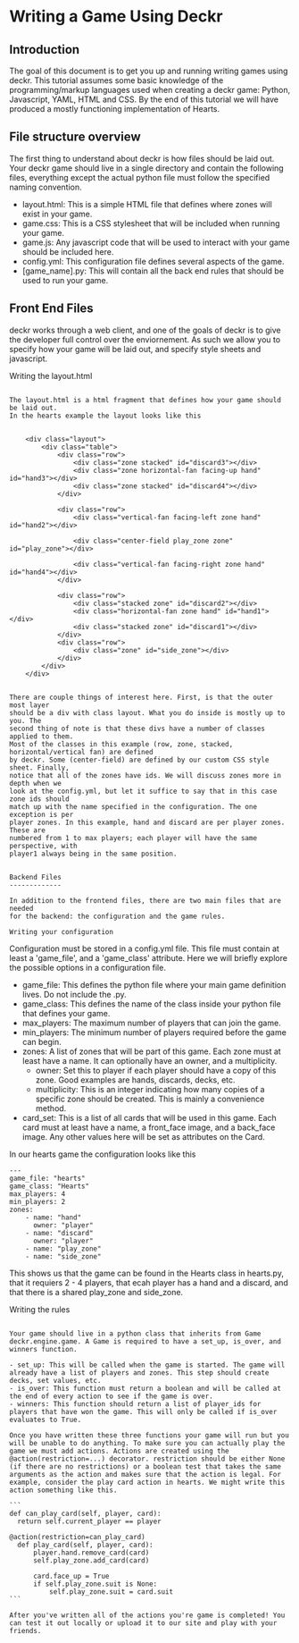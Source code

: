 Writing a Game Using Deckr
==========================

Introduction
------------
The goal of this document is to get you up and running writing games using
deckr. This tutorial assumes some basic knowledge of the programming/markup
languages used when creating a deckr game: Python, Javascript, YAML, HTML
and CSS. By the end of this tutorial we will have produced a mostly functioning
implementation of Hearts.

File structure overview
-----------------------

The first thing to understand about deckr is how files should be laid out. Your
deckr game should live in a single directory and contain the following files, everything except the
actual python file must follow the specified naming
convention.

- layout.html: This is a simple HTML file that defines where zones will exist in your game.
- game.css: This is a CSS stylesheet that will be included when running your game.
- game.js: Any javascript code that will be used to interact with your game should be included here.
- config.yml: This configuration file defines several aspects of the game.
- [game_name].py: This will contain all the back end rules that should be used to run your game.

Front End Files
---------------

deckr works through a web client, and one of the goals of deckr is to give the
developer full control over the enviornement. As such we allow you to specify how
your game will be laid out, and specify style sheets and javascript.

Writing the layout.html
~~~~~~~~~~~~~~~~~~~~~~~

The layout.html is a html fragment that defines how your game should be laid out.
In the hearts example the layout looks like this


    <div class="layout">
        <div class="table">
            <div class="row">
                <div class="zone stacked" id="discard3"></div>
                <div class="zone horizontal-fan facing-up hand" id="hand3"></div>
                <div class="zone stacked" id="discard4"></div>
            </div>

            <div class="row">
                <div class="vertical-fan facing-left zone hand" id="hand2"></div>

                <div class="center-field play_zone zone" id="play_zone"></div>

                <div class="vertical-fan facing-right zone hand" id="hand4"></div>
            </div>

            <div class="row">
                <div class="stacked zone" id="discard2"></div>
                <div class="horizontal-fan zone hand" id="hand1"></div>
                <div class="stacked zone" id="discard1"></div>
            </div>
            <div class="row">
                <div class="zone" id="side_zone"></div>
            </div>
        </div>
    </div>


There are couple things of interest here. First, is that the outer most layer
should be a div with class layout. What you do inside is mostly up to you. The
second thing of note is that these divs have a number of classes applied to them.
Most of the classes in this example (row, zone, stacked, horizontal/vertical fan) are defined
by deckr. Some (center-field) are defined by our custom CSS style sheet. Finally,
notice that all of the zones have ids. We will discuss zones more in depth when we
look at the config.yml, but let it suffice to say that in this case zone ids should
match up with the name specified in the configuration. The one exception is per
player zones. In this example, hand and discard are per player zones. These are
numbered from 1 to max players; each player will have the same perspective, with
player1 always being in the same position.


Backend Files
-------------

In addition to the frontend files, there are two main files that are needed
for the backend: the configuration and the game rules.

Writing your configuration
~~~~~~~~~~~~~~~~~~~~~~~~~~

Configuration must be stored in a config.yml file. This file must contain at least a 'game_file', and a 'game_class' attribute. Here we will briefly explore
the possible options in a configuration file.

- game_file: This defines the python file where your main game definition lives. Do not include the .py.
- game_class: This defines the name of the class inside your python file that defines your game.
- max_players: The maximum number of players that can join the game.
- min_players: The minimum number of players required before the game can begin.
- zones: A list of zones that will be part of this game. Each zone must at least have a name. It can optionally have an owner, and a multiplicity.
  - owner: Set this to player if each player should have a copy of this zone. Good examples are hands, discards, decks, etc.
  - multiplicity: This is an integer indicating how many copies of a specific zone should be created. This is mainly a convenience method.
- card_set: This is a list of all cards that will be used in this game. Each card must at least have a name, a front_face image, and a back_face image. Any other values here will be set as attributes on the Card.

In our hearts game the configuration looks like this

```
---
game_file: "hearts"
game_class: "Hearts"
max_players: 4
min_players: 2
zones:
    - name: "hand"
      owner: "player"
    - name: "discard"
      owner: "player"
    - name: "play_zone"
    - name: "side_zone"
```

This shows us that the game can be found in the Hearts class in hearts.py, that it requiers 2 - 4 players, that ecah player has a hand and a discard, and that there is a shared play_zone and side_zone.

Writing the rules
~~~~~~~~~~~~~~~~~

Your game should live in a python class that inherits from Game deckr.engine.game. A Game is required to have a set_up, is_over, and winners function.

- set_up: This will be called when the game is started. The game will already have a list of players and zones. This step should create decks, set values, etc.
- is_over: This function must return a boolean and will be called at the end of every action to see if the game is over.
- winners: This function should return a list of player_ids for players that have won the game. This will only be called if is_over evaluates to True.

Once you have written these three functions your game will run but you will be unable to do anything. To make sure you can actually play the game we must add actions. Actions are created using the @action(restriction=...) decorator. restriction should be either None (if there are no restrictions) or a boolean test that takes the same arguments as the action and makes sure that the action is legal. For example, consider the play card action in hearts. We might write this action something like this.

```
def can_play_card(self, player, card):
  return self.current_player == player

@action(restriction=can_play_card)
  def play_card(self, player, card):
      player.hand.remove_card(card)
      self.play_zone.add_card(card)

      card.face_up = True
      if self.play_zone.suit is None:
          self.play_zone.suit = card.suit
```

After you've written all of the actions you're game is completed! You can test it out locally or upload it to our site and play with your friends.
